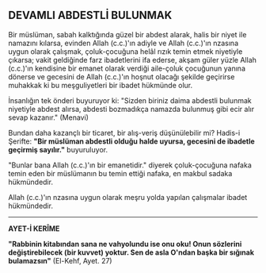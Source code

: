 ## DEVAMLI ABDESTLİ BULUNMAK

Bir müslüman, sabah kalktığında güzel bir abdest alarak, halis bir niyet ile namazını kılarsa, evinden Al­lah (c.c.)'ın adiyle ve Allah (c.c.)'ın nzasına uygun ola­rak çalışmak, çoluk-çocuğuna helâl rızık temin etmek niyetiyle çıkarsa; vakit geldiğinde farz ibadetlerini ifa ederse, akşam güler yüzle Allah (c.c.)'ın kendisine bir emanet olarak verdiği aile-çoluk çocuğunun yanına dö­nerse ve gecesini de Allah (c.c.)'ın hoşnut olacağı şekil­de geçirirse muhakkak ki bu meşguliyetleri bir ibadet hükmünde olur.

İnsanlığın tek önderi buyuruyor ki: "Sizden biriniz daima abdestli bulunmak niyetiyle abdest alırsa, abdesti bozmadıkça namazda bulunmuş gibi ecir alır sevap kazanır." (Menavi)

Bundan daha kazançlı bir ticaret, bir alış-veriş düşü­nülebilir mi? Hadis-i Şerifte: **"Bir müslüman abdestli olduğu halde uyursa, gecesini de ibadetle geçirmiş sa­yılır."** buyuruluyor.

"Bunlar bana Allah (c.c.)'ın bir emanetidir." diyerek çoluk-çocuğuna nafaka temin eden bir müslümanın bu temin ettiği nafaka, en makbul sadaka hükmündedir.

Allah (c.c.)'ın nzasına uygun olarak meşru yolda ya­pılan çalışmalar ibadet hükmündedir.

<hr>

**AYET-İ KERÎME**

**"Rabbinin kitabından sana ne vahyolundu ise onu oku! Onun sözlerini değiştirebilecek (bir kuvvet) yok­tur. Sen de asla O'ndan başka bir sığınak bulamazsın"**
(El-Kehf, Ayet. 27)
